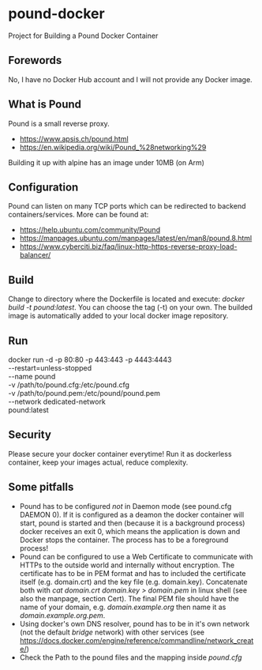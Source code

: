 # pound-docker
Project for Building a Pound Docker Container

## Forewords
No, I have no Docker Hub account and I will not provide any Docker image.

## What is Pound
Pound is a small reverse proxy.
* https://www.apsis.ch/pound.html
* https://en.wikipedia.org/wiki/Pound_%28networking%29

Building it up with alpine has an image under 10MB (on Arm)

## Configuration
Pound can listen on many TCP ports which can be redirected to backend containers/services.
More can be found at:
* https://help.ubuntu.com/community/Pound
* https://manpages.ubuntu.com/manpages/latest/en/man8/pound.8.html
* https://www.cyberciti.biz/faq/linux-http-https-reverse-proxy-load-balancer/

## Build
Change to directory where the Dockerfile is located and execute: _docker build -t pound:latest_.
You can choose the tag (-t) on your own. The builded image is automatically added to your local docker image repository.

## Run
docker run -d -p 80:80 -p 443:443 -p 4443:4443 \
        --restart=unless-stopped \
        --name pound \
        -v /path/to/pound.cfg:/etc/pound.cfg \
        -v /path/to/pound.pem:/etc/pound/pound.pem \
        --network dedicated-network \
        pound:latest

## Security
Please secure your docker container everytime!
Run it as dockerless container, keep your images actual, reduce complexity.

## Some pitfalls
* Pound has to be configured *not* in Daemon mode (see pound.cfg DAEMON 0). If it is configured as a deamon the docker container will start, pound is started and then (because it is a background process) docker receives an exit 0, which means the application is down and Docker stops the container. The process has to be a foreground process!
* Pound can be configured to use a Web Certificate to communicate with HTTPs to the outside world and internally without encryption.
The certificate has to be in PEM format and has to included the certificate itself (e.g. domain.crt) and the key file (e.g. domain.key). Concatenate both with _cat domain.crt domain.key > domain.pem_ in linux shell (see also the manpage, section Cert). The final PEM file should have the name of your domain, e.g. _domain.example.org_ then name it as _domain.example.org.pem_.
* Using docker's own DNS resolver, pound has to be in it's own network (not the default _bridge_ network) with other services (see https://docs.docker.com/engine/reference/commandline/network_create/)
* Check the Path to the pound files and the mapping inside _pound.cfg_
